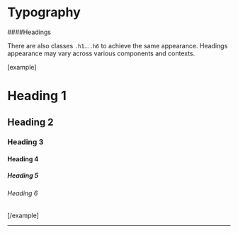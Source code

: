 Typography
==========

####Headings

There are also classes <code>.h1</code>&hellip;<code>.h6</code> to achieve the same appearance.
Headings appearance may vary across various components and contexts.

[example]
<h1>Heading 1</h1>
<h2>Heading 2</h2>
<h3>Heading 3</h3>
<h4>Heading 4</h4>
<h5>Heading 5</h5>
<h6>Heading 6</h6>
[/example]


<hr>